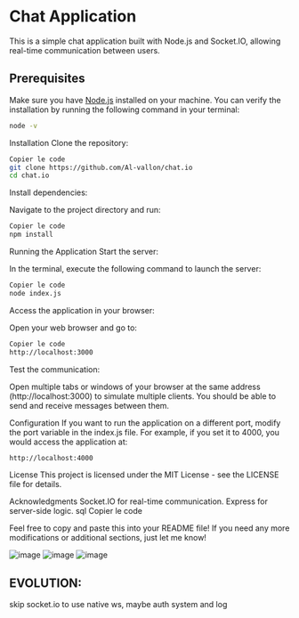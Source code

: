 

# Chat Application

This is a simple chat application built with Node.js and Socket.IO, allowing real-time communication between users.

## Prerequisites

Make sure you have [Node.js](https://nodejs.org/) installed on your machine. You can verify the installation by running the following command in your terminal:

```bash
node -v

```

Installation
Clone the repository:

```bash
Copier le code
git clone https://github.com/Al-vallon/chat.io
cd chat.io
```
Install dependencies:

Navigate to the project directory and run:

```bash
Copier le code
npm install

```

Running the Application
Start the server:

In the terminal, execute the following command to launch the server:

```bash
Copier le code
node index.js
```
Access the application in your browser:

Open your web browser and go to:

```bash
Copier le code
http://localhost:3000
```

Test the communication:

Open multiple tabs or windows of your browser at the same address (http://localhost:3000) to simulate multiple clients. You should be able to send and receive messages between them.

Configuration
If you want to run the application on a different port, modify the port variable in the index.js file. For example, if you set it to 4000, you would access the application at:

```bash
http://localhost:4000
```
License
This project is licensed under the MIT License - see the LICENSE file for details.

Acknowledgments
Socket.IO for real-time communication.
Express for server-side logic.
sql
Copier le code

Feel free to copy and paste this into your README file! If you need any more modifications or additional sections, just let me know!


![image](https://github.com/user-attachments/assets/692aada7-8d89-4039-8d3b-5023c2710514)
![image](https://github.com/user-attachments/assets/4df1ecca-f34b-4522-886d-2d5c3aa422cc)
![image](https://github.com/user-attachments/assets/b3f0053d-cc5a-406c-b25f-150205919c90)





## EVOLUTION:

skip socket.io to use native ws, maybe auth system and log 

